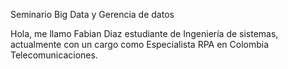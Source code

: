 Seminario Big Data y Gerencia de datos

Hola, me llamo Fabian Diaz estudiante de Ingeniería de sistemas, actualmente con un cargo como Especialista RPA en Colombia Telecomunicaciones.
